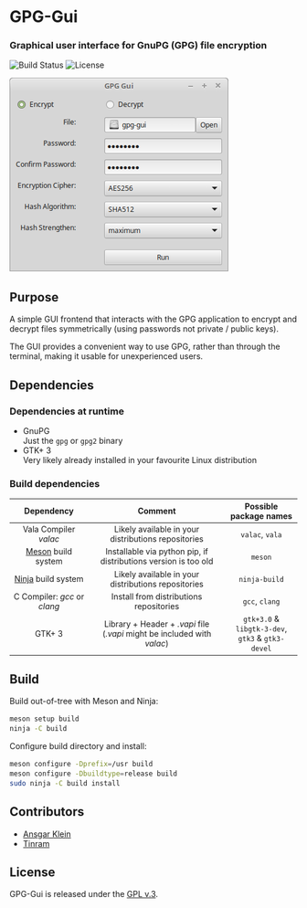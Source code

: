 # GPG-Gui

### Graphical user interface for GnuPG (GPG) file encryption

![Build Status](https://github.com/AnsgarKlein/GPG-Gui/workflows/Build/badge.svg)
![License](https://img.shields.io/github/license/AnsgarKlein/GPG-Gui?color=blue)

![example image](misc/gpg-gui.png)


## Purpose

A simple GUI frontend that interacts with the GPG application to encrypt and
decrypt files symmetrically (using passwords not private / public keys).

The GUI provides a convenient way to use GPG, rather than through the terminal,
making it usable for unexperienced users.


## Dependencies

### Dependencies at runtime

+ GnuPG  
  Just the `gpg` or `gpg2` binary
+ GTK+ 3  
  Very likely already installed in your favourite Linux distribution


### Build dependencies

| Dependency                                  | Comment                                                       | Possible package names |
|:-------------------------------------------:|:-------------------------------------------------------------:|:----------------------:|
|Vala Compiler *valac*                        |Likely available in your distributions repositories            |`valac`, `vala`         |
|[Meson](https://mesonbuild.com) build system |Installable via python pip, if distributions version is too old|`meson`                 |
|[Ninja](https://ninja-build.org) build system|Likely available in your distributions repositories            |`ninja-build`           |
|C Compiler: *gcc* or *clang*                 |Install from distributions repositories                        |`gcc`, `clang`          |
|GTK+ 3                          |Library + Header + *.vapi* file<br>(*.vapi* might be included with *valac*) |`gtk+3.0` & `libgtk-3-dev`,<br>`gtk3` & `gtk3-devel`|


## Build

Build out-of-tree with Meson and Ninja:

```bash
meson setup build
ninja -C build
```

Configure build directory and install:

```bash
meson configure -Dprefix=/usr build
meson configure -Dbuildtype=release build
sudo ninja -C build install
```

## Contributors

+ [Ansgar Klein](https://github.com/AnsgarKlein)
+ [Tinram](https://github.com/Tinram)


## License

GPG-Gui is released under the [GPL v.3](https://www.gnu.org/licenses/gpl-3.0.html).
